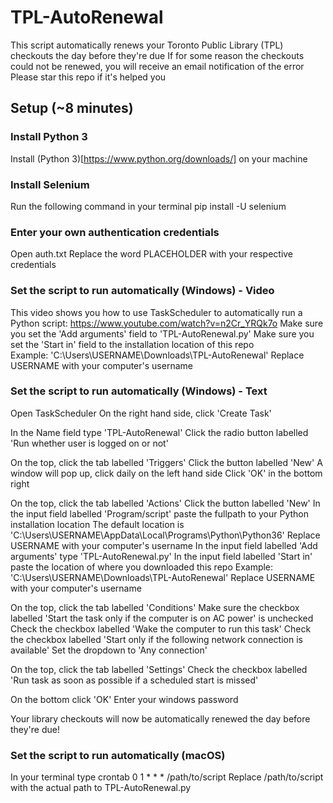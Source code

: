 # TPL-AutoRenewal

This script automatically renews your Toronto Public Library (TPL) checkouts the day before they're due
If for some reason the checkouts could not be renewed, you will receive an email notification of the error
Please star this repo if it's helped you

## Setup (~8 minutes)

### Install Python 3

Install (Python 3)[https://www.python.org/downloads/] on your machine



### Install Selenium

Run the following command in your terminal
pip install -U selenium



### Enter your own authentication credentials

Open auth.txt
Replace the word PLACEHOLDER with your respective credentials



### Set the script to run automatically (Windows) - Video

This video shows you how to use TaskScheduler to automatically run a Python script: https://www.youtube.com/watch?v=n2Cr_YRQk7o
Make sure you set the 'Add arguments' field to 'TPL-AutoRenewal.py'
Make sure you set the 'Start in' field to the installation location of this repo  
Example: 'C:\Users\USERNAME\Downloads\TPL-AutoRenewal'
Replace USERNAME with your computer's username



### Set the script to run automatically (Windows) - Text

Open TaskScheduler
On the right hand side, click 'Create Task'

In the Name field type 'TPL-AutoRenewal'
Click the radio button labelled 'Run whether user is logged on or not'

On the top, click the tab labelled 'Triggers'
Click the button labelled 'New'
A window will pop up, click daily on the left hand side
Click 'OK' in the bottom right

On the top, click the tab labelled 'Actions'
Click the button labelled 'New'
In the input field labelled 'Program/script' paste the fullpath to your Python installation location
The default location is 'C:\Users\USERNAME\AppData\Local\Programs\Python\Python36'
Replace USERNAME with your computer's username
In the input field labelled 'Add arguments' type 'TPL-AutoRenewal.py'
In the input field labelled 'Start in' paste the location of where you downloaded this repo
Example: 'C:\Users\USERNAME\Downloads\TPL-AutoRenewal'
Replace USERNAME with your computer's username

On the top, click the tab labelled 'Conditions'
Make sure the checkbox labelled 'Start the task only if the computer is on AC power' is unchecked
Check the checkbox labelled 'Wake the computer to run this task'
Check the checkbox labelled 'Start only if the following network connection is available'
Set the dropdown to 'Any connection'

On the top, click the tab labelled 'Settings'
Check the checkbox labelled 'Run task as soon as possible if a scheduled start is missed'

On the bottom click 'OK'
Enter your windows password

Your library checkouts will now be automatically renewed the day before they're due!



### Set the script to run automatically (macOS)
In your terminal type
crontab 0 1 * * * /path/to/script
Replace /path/to/script with the actual path to TPL-AutoRenewal.py
